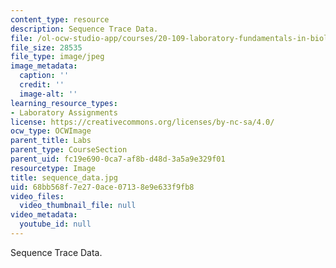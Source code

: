 ```yaml
---
content_type: resource
description: Sequence Trace Data.
file: /ol-ocw-studio-app/courses/20-109-laboratory-fundamentals-in-biological-engineering-fall-2007/68bb568f7e270ace07138e9e633f9fb8_sequence_data.jpg
file_size: 28535
file_type: image/jpeg
image_metadata:
  caption: ''
  credit: ''
  image-alt: ''
learning_resource_types:
- Laboratory Assignments
license: https://creativecommons.org/licenses/by-nc-sa/4.0/
ocw_type: OCWImage
parent_title: Labs
parent_type: CourseSection
parent_uid: fc19e690-0ca7-af8b-d48d-3a5a9e329f01
resourcetype: Image
title: sequence_data.jpg
uid: 68bb568f-7e27-0ace-0713-8e9e633f9fb8
video_files:
  video_thumbnail_file: null
video_metadata:
  youtube_id: null
---
```

Sequence Trace Data.